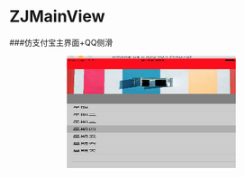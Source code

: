 # ZJMainView
###仿支付宝主界面+QQ侧滑
<div  align="center">    
 <img src="https://github.com/debug404/ZJMainView/blob/master/mian.png" width = "300" height = "200" alt="图片名称" align=center />
</div>